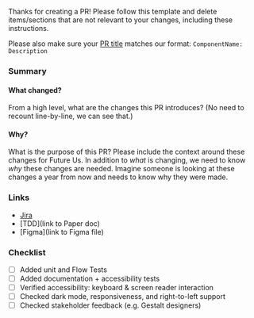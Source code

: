 Thanks for creating a PR! Please follow this template and delete items/sections that are not relevant to your changes, including these instructions.

Please also make sure your [PR title](https://github.com/pinterest/gestalt/#releasing) matches our format: `ComponentName: Description`

### Summary

#### What changed?

From a high level, what are the changes this PR introduces? (No need to recount line-by-line, we can see that.)

#### Why?

What is the purpose of this PR? Please include the context around these changes for Future Us. In addition to _what_ is changing, we need to know _why_ these changes are needed. Imagine someone is looking at these changes a year from now and needs to know why they were made.

### Links

- [Jira](https://jira.pinadmin.com/browse/GESTALT-XXXX)
- [TDD](link to Paper doc)
- [Figma](link to Figma file)

### Checklist

- [ ] Added unit and Flow Tests
- [ ] Added documentation + accessibility tests
- [ ] Verified accessibility: keyboard & screen reader interaction
- [ ] Checked dark mode, responsiveness, and right-to-left support
- [ ] Checked stakeholder feedback (e.g. Gestalt designers)
